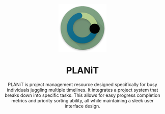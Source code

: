 <div align="center">

<img alt="PLANiT Icon" src="PLANiT\app\src\main\res\drawable\ic_planit_round.png" width="150"/>

# PLANiT

PLANiT is project management resource designed specifically for busy individuals juggling multiple timelines. It integrates a project system that breaks down into specific tasks. This allows for easy progress completion metrics and priority sorting ability, all while maintaining a sleek user interface design.

</div align="center">
